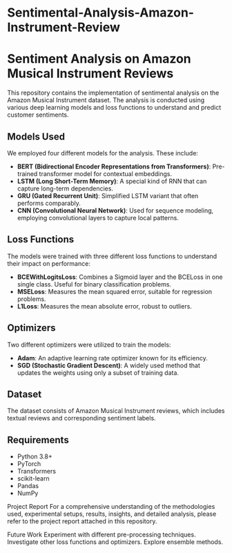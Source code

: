 # Sentimental-Analysis-Amazon-Instrument-Review

# Sentiment Analysis on Amazon Musical Instrument Reviews

This repository contains the implementation of sentimental analysis on the Amazon Musical Instrument dataset. The analysis is conducted using various deep learning models and loss functions to understand and predict customer sentiments.

## Models Used
We employed four different models for the analysis. These include:
- **BERT (Bidirectional Encoder Representations from Transformers)**: Pre-trained transformer model for contextual embeddings.
- **LSTM (Long Short-Term Memory)**: A special kind of RNN that can capture long-term dependencies.
- **GRU (Gated Recurrent Unit)**: Simplified LSTM variant that often performs comparably.
- **CNN (Convolutional Neural Network)**: Used for sequence modeling, employing convolutional layers to capture local patterns.

## Loss Functions
The models were trained with three different loss functions to understand their impact on performance:
- **BCEWithLogitsLoss**: Combines a Sigmoid layer and the BCELoss in one single class. Useful for binary classification problems.
- **MSELoss**: Measures the mean squared error, suitable for regression problems.
- **L1Loss**: Measures the mean absolute error, robust to outliers.

## Optimizers
Two different optimizers were utilized to train the models:
- **Adam**: An adaptive learning rate optimizer known for its efficiency.
- **SGD (Stochastic Gradient Descent)**: A widely used method that updates the weights using only a subset of training data.

## Dataset
The dataset consists of Amazon Musical Instrument reviews, which includes textual reviews and corresponding sentiment labels.

## Requirements
- Python 3.8+
- PyTorch
- Transformers
- scikit-learn
- Pandas
- NumPy

Project Report
For a comprehensive understanding of the methodologies used, experimental setups, results, insights, and detailed analysis, please refer to the project report attached in this repository.

Future Work
Experiment with different pre-processing techniques.
Investigate other loss functions and optimizers.
Explore ensemble methods.
